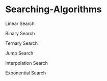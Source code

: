 # Searching-Algorithms


Linear Search

Binary Search

Ternary Search

Jump Search

Interpolation Search

Exponential Search

